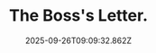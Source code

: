 ---
title: The Boss's Letter.
date: 2025-09-26T09:09:32.862Z
tags:
  - First-Things-First
categories:
  - 新概念
description: 记得填写描述内容哦~~~
---